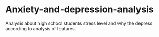# Anxiety-and-depression-analysis
Analysis about high school students stress level and why the depress according to analysis of features.
